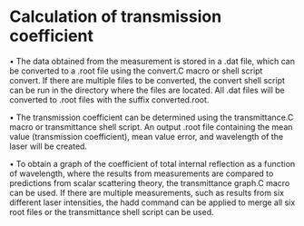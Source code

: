 # Calculation of transmission coefficient
• The data obtained from the measurement is stored in a .dat file, which can be converted to a .root file using the convert.C macro or shell script convert. If there are
multiple files to be converted, the convert shell script can be run in the directory
where the files are located. All .dat files will be converted to .root files with the
suffix converted.root. <br>


• The transmission coefficient can be determined using the transmittance.C macro
or transmittance shell script. An output .root file containing the mean value (transmission coefficient), mean value error, and wavelength of the laser will be created.<br>


• To obtain a graph of the coefficient of total internal reflection as a function of
wavelength, where the results from measurements are compared to predictions
from scalar scattering theory, the transmittance graph.C macro can be used.
If there are multiple measurements, such as results from six different laser intensities, the hadd command can be applied to merge all six root files or the transmittance shell script can be used.
